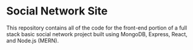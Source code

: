 # Social Network Site

This repository contains all of the code for the front-end portion of a full stack basic social network project built using MongoDB, Express, React, and Node.js (MERN).
